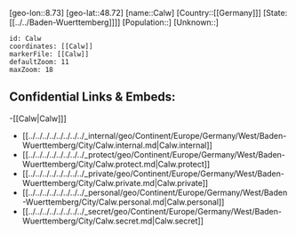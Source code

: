 ﻿---
location: [48.72,8.73]
mapzoom: [7,12] 
mapmarker: city 
type: City
tags:
- geo/City


SpocWebEntityId: 29459
isDeleted: false
confidential: public

---
[geo-lon::8.73]
[geo-lat::48.72]
[name::Calw]
[Country::[[Germany]]]
[State:[[../../Baden-Wuerttemberg]]]]
[Population::]
[Unknown::]


```leaflet
id: Calw
coordinates: [[Calw]]
markerFile: [[Calw]]
defaultZoom: 11 
maxZoom: 18
```


## Confidential Links & Embeds: 
-[[Calw|Calw]]] 
- [[../../../../../../../../_internal/geo/Continent/Europe/Germany/West/Baden-Wuerttemberg/City/Calw.internal.md|Calw.internal]] 
- [[../../../../../../../../_protect/geo/Continent/Europe/Germany/West/Baden-Wuerttemberg/City/Calw.protect.md|Calw.protect]] 
- [[../../../../../../../../_private/geo/Continent/Europe/Germany/West/Baden-Wuerttemberg/City/Calw.private.md|Calw.private]] 
- [[../../../../../../../../_personal/geo/Continent/Europe/Germany/West/Baden-Wuerttemberg/City/Calw.personal.md|Calw.personal]] 
- [[../../../../../../../../_secret/geo/Continent/Europe/Germany/West/Baden-Wuerttemberg/City/Calw.secret.md|Calw.secret]] 
